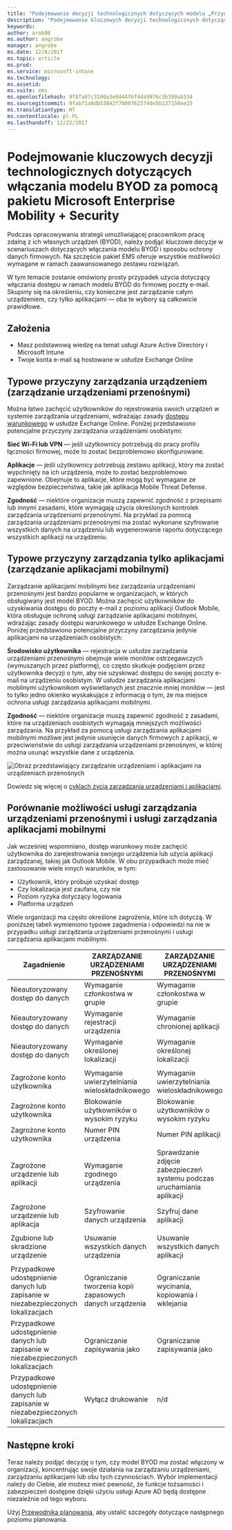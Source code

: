 ```yaml
---
title: "Podejmowanie decyzji technologicznych dotyczących modelu „Przynieś własne urządzenie” (BYOD, Bring Your Own Device) za pomocą pakietu EMS"
description: "Podejmowanie kluczowych decyzji technologicznych dotyczących włączania modelu BYOD i ochrony danych firmowych za pomocą pakietu Microsoft Enterprise Mobility + Security."
keywords: 
author: arob98
ms.author: angrobe
manager: angrobe
ms.date: 12/8/2017
ms.topic: article
ms.prod: 
ms.service: microsoft-intune
ms.technology: 
ms.assetid: 
ms.suite: ems
ms.openlocfilehash: 9f8fa87c3100a3e0444f6f44a9976c3b399ab334
ms.sourcegitcommit: 9fabf1a8db53842f7b00762374de5b137158ee25
ms.translationtype: HT
ms.contentlocale: pl-PL
ms.lasthandoff: 12/22/2017
---
```

# <a name="technology-decisions-for-enabling-byod-with-microsoft-enterprise-mobility--security-ems"></a>Podejmowanie kluczowych decyzji technologicznych dotyczących włączania modelu BYOD za pomocą pakietu Microsoft Enterprise Mobility + Security

Podczas opracowywania strategii umożliwiającej pracownikom pracę zdalną z ich własnych urządzeń (BYOD), należy podjąć kluczowe decyzje w scenariuszach dotyczących włączania modelu BYOD i sposobu ochrony danych firmowych. Na szczęście pakiet EMS oferuje wszystkie możliwości wymagane w ramach zaawansowanego zestawu rozwiązań.  

W tym temacie zostanie omówiony prosty przypadek użycia dotyczący włączania dostępu w ramach modelu BYOD do firmowej poczty e-mail. Skupimy się na określeniu, czy konieczne jest zarządzanie całym urządzeniem, czy tylko aplikacjami — oba te wybory są całkowicie prawidłowe.

## <a name="assumptions"></a>Założenia
* Masz podstawową wiedzę na temat usługi Azure Active Directory i Microsoft Intune
* Twoje konta e-mail są hostowane w usłudze Exchange Online

## <a name="common-reasons-to-manage-the-device-mdm"></a>Typowe przyczyny zarządzania urządzeniem (zarządzanie urządzeniami przenośnymi)
Można łatwo zachęcić użytkowników do rejestrowania swoich urządzeń w systemie zarządzania urządzeniami, wdrażając zasady [dostępu warunkowego](https://docs.microsoft.com/azure/active-directory/active-directory-conditional-access-azure-portal) w usłudze Exchange Online. Poniżej przedstawiono potencjalne przyczyny zarządzania urządzeniami osobistymi:

**Sieć Wi-Fi lub VPN** — jeśli użytkownicy potrzebują do pracy profilu łączności firmowej, może to zostać bezproblemowo skonfigurowane.

**Aplikacje** — jeśli użytkownicy potrzebują zestawu aplikacji, który ma zostać wypchnięty na ich urządzenia, może to zostać bezproblemowo zapewnione. Obejmuje to aplikacje, które mogą być wymagane ze względów bezpieczeństwa, takie jak aplikacja Mobile Threat Defense.

**Zgodność** — niektóre organizacje muszą zapewnić zgodność z przepisami lub innymi zasadami, które wymagają użycia określonych kontrolek zarządzania urządzeniami przenośnymi. Na przykład za pomocą zarządzania urządzeniami przenośnymi ma zostać wykonane szyfrowanie wszystkich danych na urządzeniu lub wygenerowanie raportu dotyczącego wszystkich aplikacji na urządzeniu.

## <a name="common-reasons-to-only-manage-the-apps-mam"></a>Typowe przyczyny zarządzania tylko aplikacjami (zarządzanie aplikacjami mobilnymi)
Zarządzanie aplikacjami mobilnymi bez zarządzania urządzeniami przenośnymi jest bardzo popularne w organizacjach, w których obsługiwany jest model BYOD. Można zachęcić użytkowników do uzyskiwania dostępu do poczty e-mail z poziomu aplikacji Outlook Mobile, która obsługuje ochronę usługi zarządzanie aplikacjami mobilnymi, wdrażając zasady dostępu warunkowego w usłudze Exchange Online. Poniżej przedstawiono potencjalne przyczyny zarządzania jedynie aplikacjami na urządzeniach osobistych:

**Środowisko użytkownika** — rejestracja w usłudze zarządzania urządzeniami przenośnymi obejmuje wiele monitów ostrzegawczych (wymuszanych przez platformę), co często skutkuje podjęciem przez użytkownika decyzji o tym, aby nie uzyskiwać dostępu do swojej poczty e-mail na urządzeniu osobistym. W usłudze zarządzania aplikacjami mobilnymi użytkownikom wyświetlanych jest znacznie mniej monitów — jest to tylko jedno okienko wyskakujące z informacją o tym, że ma miejsce ochrona usługi zarządzania aplikacjami mobilnymi.

**Zgodność** — niektóre organizacje muszą zapewnić zgodność z zasadami, które na urządzeniach osobistych wymagają mniejszych możliwości zarządzania. Na przykład za pomocą usługi zarządzania aplikacjami mobilnymi możliwe jest jedynie usunięcie danych firmowych z aplikacji, w przeciwieństwie do usługi zarządzania urządzeniami przenośnymi, w której można usunąć wszystkie dane z urządzenia.

![Obraz przedstawiający zarządzanie urządzeniami i aplikacjami na urządzeniach przenośnych](./media/byod-app-device-mgmt.png)

Dowiedz się więcej o [cyklach życia zarządzania urządzeniami i aplikacjami](introduction-device-app-lifecycles.md).

## <a name="mdm-vs-mam-capability-comparison"></a>Porównanie możliwości usługi zarządzania urządzeniami przenośnymi i usługi zarządzania aplikacjami mobilnymi
Jak wcześniej wspomniano, dostęp warunkowy może zachęcić użytkownika do zarejestrowania swojego urządzenia lub użycia aplikacji zarządzanej, takiej jak Outlook Mobile. W obu przypadkach może mieć zastosowanie wiele innych warunków, w tym:

* Użytkownik, który próbuje uzyskać dostęp
* Czy lokalizacja jest zaufana, czy nie
*   Poziom ryzyka dotyczący logowania
* Platforma urządzeń

Wiele organizacji ma często określone zagrożenia, które ich dotyczą.  W poniższej tabeli wymieniono typowe zagadnienia i odpowiedzi na nie w przypadku usługi zarządzania urządzeniami przenośnymi i usługi zarządzania aplikacjami mobilnymi.

| Zagadnienie   |   ZARZĄDZANIE URZĄDZENIAMI PRZENOŚNYMI  |   ZARZĄDZANIE URZĄDZENIAMI PRZENOŚNYMI  |
|------------|--------|--------|
|Nieautoryzowany dostęp do danych | Wymaganie członkostwa w grupie | Wymaganie członkostwa w grupie |
|Nieautoryzowany dostęp do danych | Wymaganie rejestracji urządzenia | Wymaganie chronionej aplikacji |
|Nieautoryzowany dostęp do danych | Wymaganie określonej lokalizacji | Wymaganie określonej lokalizacji |
| | | |
|Zagrożone konto użytkownika| Wymaganie uwierzytelniania wieloskładnikowego | Wymaganie uwierzytelniania wieloskładnikowego|
|Zagrożone konto użytkownika | Blokowanie użytkowników o wysokim ryzyku | Blokowanie użytkowników o wysokim ryzyku |
|Zagrożone konto użytkownika | Numer PIN urządzenia | Numer PIN aplikacji |
| | | |
| Zagrożone urządzenie lub aplikacji | Wymaganie zgodnego urządzenia | Sprawdzanie zdjęcie zabezpieczeń systemu podczas uruchamiania aplikacji |
| Zagrożone urządzenie lub aplikacja | Szyfrowanie danych urządzenia | Szyfruj dane aplikacji |
| | | |
|Zgubione lub skradzione urządzenie | Usuwanie wszystkich danych urządzenia | Usuwanie wszystkich danych aplikacji|
| | | |
| Przypadkowe udostępnienie danych lub zapisanie w niezabezpieczonych lokalizacjach | Ograniczanie tworzenia kopii zapasowych danych urządzenia | Ograniczanie wycinania, kopiowania i wklejania|
| Przypadkowe udostępnienie danych lub zapisanie w niezabezpieczonych lokalizacjach | Ograniczanie zapisywania jako | Ograniczanie zapisywania jako |
|Przypadkowe udostępnienie danych lub zapisanie w niezabezpieczonych lokalizacjach | Wyłącz drukowanie | n/d|

## <a name="next-steps"></a>Następne kroki
Teraz należy podjąć decyzję o tym, czy model BYOD ma zostać włączony w organizacji, koncentrując swoje działania na zarządzaniu urządzeniami, zarządzaniu aplikacjami lub obu tych czynnościach. Wybór implementacji należy do Ciebie, ale możesz mieć pewność, że funkcje tożsamości i zabezpieczeń dostępne dzięki użyciu usługi Azure AD będą dostępne niezależnie od tego wyboru.

Użyj [Przewodnika planowania](planning-guide.md), aby ustalić szczegóły dotyczące następnego poziomu planowania.
